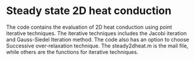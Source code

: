 # Steady state 2D heat conduction
The code contains the evaluation of 2D heat conduction using point iterative techniques.
The iterative techniques includes the Jacobi iteration and Gauss-Siedel Iteration method. The code also has an option to choose Successive over-relaxation technique.
The steady2dheat.m is the mail file, while others are the functions for iterative techniques.


      
